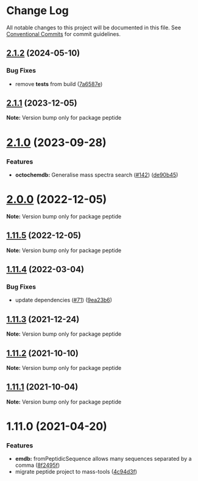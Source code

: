 # Change Log

All notable changes to this project will be documented in this file.
See [Conventional Commits](https://conventionalcommits.org) for commit guidelines.

## [2.1.2](https://github.com/cheminfo/mass-tools/compare/peptide@2.1.1...peptide@2.1.2) (2024-05-10)


### Bug Fixes

* remove __tests__ from build ([7a6587e](https://github.com/cheminfo/mass-tools/commit/7a6587e2024a4c15763d751ccbdaa65baa5351e2))





## [2.1.1](https://github.com/cheminfo/mass-tools/compare/peptide@2.1.0...peptide@2.1.1) (2023-12-05)

**Note:** Version bump only for package peptide





# [2.1.0](https://github.com/cheminfo/mass-tools/compare/peptide@2.0.0...peptide@2.1.0) (2023-09-28)


### Features

* **octochemdb:** Generalise mass spectra search  ([#142](https://github.com/cheminfo/mass-tools/issues/142)) ([de90b45](https://github.com/cheminfo/mass-tools/commit/de90b45a97f64ab9af8a2de4ce2a81b6f0c4db62))





# [2.0.0](https://github.com/cheminfo/mass-tools/compare/peptide@1.11.5...peptide@2.0.0) (2022-12-05)

**Note:** Version bump only for package peptide

## [1.11.5](https://github.com/cheminfo/mass-tools/compare/peptide@1.11.4...peptide@1.11.5) (2022-12-05)

**Note:** Version bump only for package peptide

## [1.11.4](https://github.com/cheminfo/mass-tools/compare/peptide@1.11.3...peptide@1.11.4) (2022-03-04)

### Bug Fixes

- update dependencies ([#71](https://github.com/cheminfo/mass-tools/issues/71)) ([9ea23b6](https://github.com/cheminfo/mass-tools/commit/9ea23b6683d32489b26b0f9abda97dc69fffaca3))

## [1.11.3](https://github.com/cheminfo/mass-tools/compare/peptide@1.11.2...peptide@1.11.3) (2021-12-24)

**Note:** Version bump only for package peptide

## [1.11.2](https://github.com/cheminfo/mass-tools/compare/peptide@1.11.1...peptide@1.11.2) (2021-10-10)

**Note:** Version bump only for package peptide

## [1.11.1](https://github.com/cheminfo/mass-tools/compare/peptide@1.11.0...peptide@1.11.1) (2021-10-04)

**Note:** Version bump only for package peptide

# 1.11.0 (2021-04-20)

### Features

- **emdb:** fromPeptidicSequence allows many sequences separated by a comma ([8f2495f](https://github.com/cheminfo/mass-tools/commit/8f2495f384f3efb33e8e8611f5e61dfd805b1a2e))
- migrate peptide project to mass-tools ([4c94d3f](https://github.com/cheminfo/mass-tools/commit/4c94d3f13fbe79a1abd833243cb2a8b6a0bf9a90))
